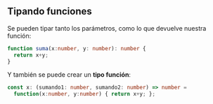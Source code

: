## Tipando funciones

Se pueden tipar tanto los parámetros, como lo que devuelve nuestra función:

```typescript
function suma(x:number, y: number): number {
  return x+y;
}
```

Y también se puede crear un **tipo función**:
```typescript
const x: (sumando1: number, sumando2: number) => number =
  function(x:number, y:number) { return x+y; };
```
